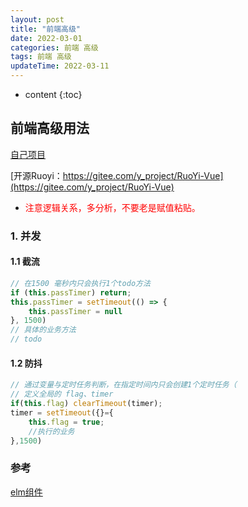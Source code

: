 ```yaml
---
layout: post
title: "前端高级"
date: 2022-03-01
categories: 前端 高级
tags: 前端 高级
updateTime: 2022-03-11
---
```


* content
{:toc}
## 前端高级用法

[自己项目](https://gitee.com/xushj/vuelearn)

[开源Ruoyi：https://gitee.com/y_project/RuoYi-Vue](https://gitee.com/y_project/RuoYi-Vue)

- <font color='red'>注意逻辑关系，多分析，不要老是赋值粘贴。</font>

### 1. 并发

#### 1.1  截流

```javascript
// 在1500 毫秒内只会执行1个todo方法
if (this.passTimer) return;
this.passTimer = setTimeout(() => {
    this.passTimer = null
}, 1500)
// 具体的业务方法
// todo
```

#### 1.2 防抖

```javascript
// 通过变量与定时任务判断，在指定时间内只会创建1个定时任务（
// 定义全局的 flag、timer
if(this.flag) clearTimeout(timer);
timer = setTimeout({}={
    this.flag = true;
    //执行的业务
},1500)
```



### 参考

[elm组件](https://element.eleme.cn/#/zh-CN/component/installation)

